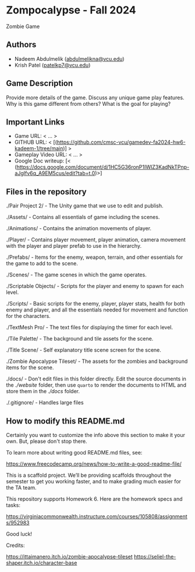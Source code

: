 # Zompocalypse - Fall 2024

Zombie Game

## Authors

- Nadeem Abdulmelik (abdulmelikna@vcu.edu)
- Krish Patel (patelkp7@vcu.edu)

## Game Description

Provide more details of the game.  Discuss any unique game play features.  Why is
this game different from others?  What is the goal for playing?

## Important Links

- Game URL: < ... >
- GITHUB URL: < [(https://github.com/cmsc-vcu/gamedev-fa2024-hw6-kadeem-1/tree/main)] >
- Gameplay Video URL: < ... >
- Google Doc writeup: [< (https://docs.google.com/document/d/1HC5G36ronP1IWIZ3KadNkTPnp-aJgIfv6q_A9EM5cus/edit?tab=t.0)>]

## Files in the repository

./Pair Project 2/ - The Unity game that we use to edit and publish.

./Assets/ - Contains all essentials of game including the scenes.

./Animations/ - Contains the animation movements of player.

./Player/ - Contains player movement, player animation, camera movement with the player and player prefab to use in the hierarchy.

./Prefabs/ - Items for the enemy, weapon, terrain, and other essentials for the game to add to the scene.

./Scenes/ - The game scenes in which the game operates.

./Scriptable Objects/ - Scripts for the player and enemy to spawn for each level.

./Scripts/ - Basic scripts for the enemy, player, player stats, health for both enemy and player, and all the essentials needed for movement and function for the characters.

./TextMesh Pro/ - The text files for displaying the timer for each level.

./Tile Palette/ - The background and tile assets for the scene.

./Title Scene/ - Self explanatory title scene screen for the scene.

./Zombie Apocalypse Tileset/ - The assets for the zombies and background items for the scene.

./docs/ - Don't edit files in this folder directly.  Edit the source documents in the *./website* folder, then use `quarto` to render the documents to HTML and store them in the *./docs* folder.

./.gitignore/ - Handles large files 


## How to modify this README.md

Certainly you want to customize the info above this section to make it your own. But, please don't stop there.

To learn more about writing good README.md files, see:

<https://www.freecodecamp.org/news/how-to-write-a-good-readme-file/>

This is a scaffold project. We’ll be providing scaffolds throughout the
semester to get you working faster, and to make grading much easier for
the TA team.

This repository supports Homework 6. Here are the homework specs and
tasks:

<https://virginiacommonwealth.instructure.com/courses/105808/assignments/952983>

Good luck!

Credits: 

https://ittaimanero.itch.io/zombie-apocalypse-tileset 
https://seliel-the-shaper.itch.io/character-base

